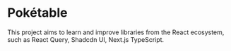 # Pokétable
This project aims to learn and improve libraries from the React ecosystem, such as React Query, Shadcdn UI, Next.js  TypeScript.
